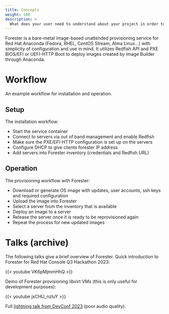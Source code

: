 ```yaml
---
title: Concepts
weight: 100
description: >
  What does your user need to understand about your project in order to use it.
---
```


Forester is a bare-metal image-based unattended provisioning service for Red Hat Anaconda (Fedora, RHEL, CentOS Stream, Alma Linux...) with simplicity of configuration and use in mind. It utilizes Redfish API and PXE BIOS/EFI or UEFI-HTTP Boot to deploy images created by Image Builder through Anaconda.

# Workflow

An example workflow for installation and operation.

## Setup

The installation workflow:

* Start the service container
* Connect to servers via out of band management and enable Redfish
* Make sure the PXE/EFI-HTTP configuration is set up on the servers
* Configure DHCP to give clients forester IP address
* Add servers into Forester inventory (credentials and Redfish URL)

## Operation

The provisioning workflow with Forester:

* Download or generate OS image with updates, user accounts, ssh keys and required configuration
* Upload the image into Forester
* Select a server from the inventory that is available
* Deploy an image to a server
* Release the server once it is ready to be reprovisioned again
* Repeat the process for new updated images

# Talks (archive)

The following talks give a brief overview of Forester. Quick introduction to Forester for Red Hat Console Q3 Hackathon 2023:

{{< youtube VK6pMjmmHhQ >}}

Demo of Forester provisioning libvirt VMs (this is only useful for development purposes):

{{< youtube jxCHU_nzluY >}}

Full [lightning talk from DevConf 2023](https://www.youtube.com/live/6nRP0si2wKI?feature=share&t=8674) (poor audio quality).
